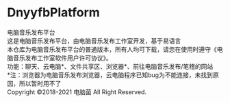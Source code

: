 # DnyyfbPlatform
电脑音乐发布平台<br>
这是电脑音乐发布平台，由电脑音乐发布工作室开发，基于易语言<br>
本仓库为电脑音乐发布平台的普通版本，所有人均可下载，请您在使用时遵守《电脑音乐发布工作室软件用户许可协议》。<br>
功能：聊天、云电脑*、文件共享区、浏览器*、前往电脑音乐发布/笔稽的网站<br>
*注：浏览器为电脑音乐发布浏览器，云电脑程序已知bug为不能连接，未找到原因，所以暂时用不了<br>
Copyright ©2018-2021 电脑菌 All Right Reserved.<br>
